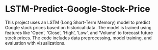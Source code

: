 # LSTM-Predict-Google-Stock-Price
This project uses an LSTM (Long Short-Term Memory) model to predict Google stock prices based on historical data. The model is trained using features like 'Open', 'Close', 'High', 'Low', and 'Volume' to forecast future stock prices. The code includes data preprocessing, model training, and evaluation with visualizations.
